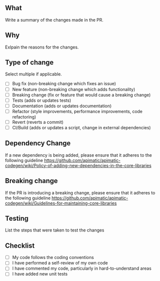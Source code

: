 ## What
Write a summary of the changes made in the PR.

## Why
Exlpain the reasons for the changes.

## Type of change
Select multiple if applicable.

- [ ] Bug fix (non-breaking change which fixes an issue)
- [ ] New feature (non-breaking change which adds functionality)
- [ ] Breaking change (fix or feature that would cause a breaking change)
- [ ] Tests (adds or updates tests)
- [ ] Documentation (adds or updates documentation)
- [ ] Refactor (style improvements, performance improvements, code refactoring)
- [ ] Revert (reverts a commit)
- [ ] CI/Build (adds or updates a script, change in external dependencies)

## Dependency Change
If a new dependency is being added, please ensure that it adheres to the following guideline https://github.com/apimatic/apimatic-codegen/wiki/Policy-of-adding-new-dependencies-in-the-core-libraries

## Breaking change
If the PR is introducing a breaking change, please ensure that it adheres to the following guideline https://github.com/apimatic/apimatic-codegen/wiki/Guidelines-for-maintaining-core-libraries

## Testing
List the steps that were taken to test the changes

## Checklist
- [ ] My code follows the coding conventions
- [ ] I have performed a self-review of my own code
- [ ] I have commented my code, particularly in hard-to-understand areas
- [ ] I have added new unit tests
